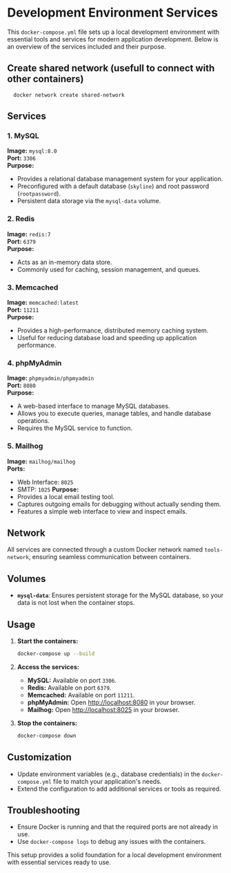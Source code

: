 # Development Environment Services

This `docker-compose.yml` file sets up a local development environment with essential tools and services for modern application development. Below is an overview of the services included and their purpose.

## Create shared network (usefull to connect with other containers)
      docker network create shared-network


## Services

### 1. MySQL
**Image:** `mysql:8.0`  
**Port:** `3306`  
**Purpose:**
- Provides a relational database management system for your application.
- Preconfigured with a default database (`skyline`) and root password (`rootpassword`).
- Persistent data storage via the `mysql-data` volume.

### 2. Redis
**Image:** `redis:7`  
**Port:** `6379`  
**Purpose:**
- Acts as an in-memory data store.
- Commonly used for caching, session management, and queues.

### 3. Memcached
**Image:** `memcached:latest`  
**Port:** `11211`  
**Purpose:**
- Provides a high-performance, distributed memory caching system.
- Useful for reducing database load and speeding up application performance.

### 4. phpMyAdmin
**Image:** `phpmyadmin/phpmyadmin`  
**Port:** `8080`  
**Purpose:**
- A web-based interface to manage MySQL databases.
- Allows you to execute queries, manage tables, and handle database operations.
- Requires the MySQL service to function.

### 5. Mailhog
**Image:** `mailhog/mailhog`  
**Ports:**
- Web Interface: `8025`
- SMTP: `1025`
**Purpose:**
- Provides a local email testing tool.
- Captures outgoing emails for debugging without actually sending them.
- Features a simple web interface to view and inspect emails.

## Network
All services are connected through a custom Docker network named `tools-network`, ensuring seamless communication between containers.

## Volumes
- **`mysql-data`**: Ensures persistent storage for the MySQL database, so your data is not lost when the container stops.

## Usage
1. **Start the containers:**
   ```bash
   docker-compose up --build
   ```

2. **Access the services:**
   - **MySQL:** Available on port `3306`.
   - **Redis:** Available on port `6379`.
   - **Memcached:** Available on port `11211`.
   - **phpMyAdmin:** Open [http://localhost:8080](http://localhost:8080) in your browser.
   - **Mailhog:** Open [http://localhost:8025](http://localhost:8025) in your browser.

3. **Stop the containers:**
   ```bash
   docker-compose down
   ```

## Customization
- Update environment variables (e.g., database credentials) in the `docker-compose.yml` file to match your application's needs.
- Extend the configuration to add additional services or tools as required.

## Troubleshooting
- Ensure Docker is running and that the required ports are not already in use.
- Use `docker-compose logs` to debug any issues with the containers.

This setup provides a solid foundation for a local development environment with essential services ready to use.

